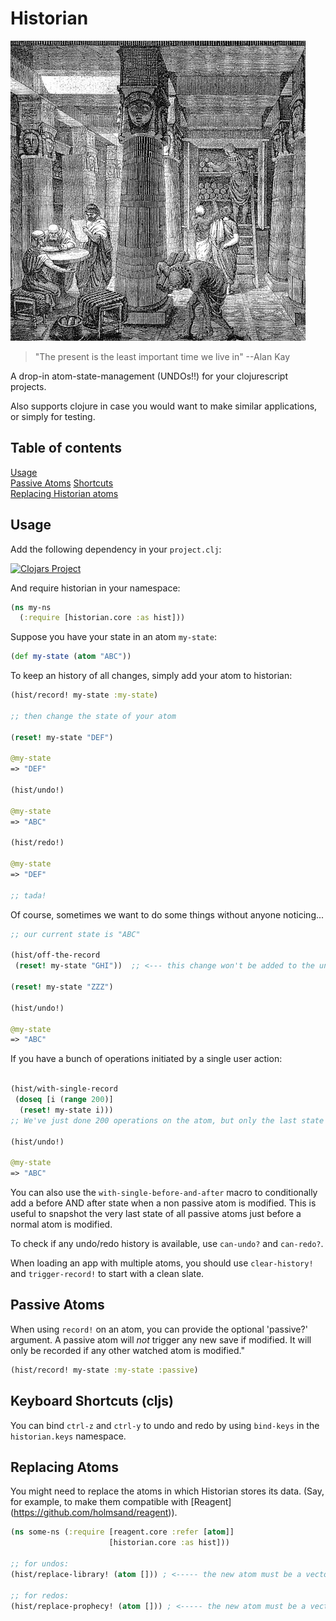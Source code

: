 Historian
=========

<img src="https://raw.githubusercontent.com/Frozenlock/historian/master/472px-Ancientlibraryalex.jpg"
 alt="Historian logo" title="Library of Alexandria"/>

> "The present is the least important time we live in" --Alan Kay

A drop-in atom-state-management (UNDOs!!) for your clojurescript projects.

Also supports clojure in case you would want to make similar applications, or simply for testing.


## Table of contents
[Usage](#usage)  
[Passive Atoms](#passive)
[Shortcuts](#shortcuts)  
[Replacing Historian atoms](#atoms)  

<a name="usage"/>

## Usage

Add the following dependency in your `project.clj`:

[![Clojars Project](http://clojars.org/historian/latest-version.svg)](http://clojars.org/historian)


And require historian in your namespace:
```clj
(ns my-ns
  (:require [historian.core :as hist]))
```

Suppose you have your state in an atom `my-state`:
```clj
(def my-state (atom "ABC"))
```

To keep an history of all changes, simply add your atom to historian:

```clj
(hist/record! my-state :my-state)

;; then change the state of your atom

(reset! my-state "DEF")

@my-state
=> "DEF"

(hist/undo!)

@my-state
=> "ABC"

(hist/redo!)

@my-state
=> "DEF"

;; tada!
```

Of course, sometimes we want to do some things without anyone noticing...
```clj
;; our current state is "ABC"

(hist/off-the-record
 (reset! my-state "GHI"))  ;; <--- this change won't be added to the undo history

(reset! my-state "ZZZ")

(hist/undo!)

@my-state
=> "ABC"
```

If you have a bunch of operations initiated by a single user action:

```clj

(hist/with-single-record
 (doseq [i (range 200)]
  (reset! my-state i)))
;; We've just done 200 operations on the atom, but only the last state is recorded.

(hist/undo!)

@my-state
=> "ABC"
```

You can also use the `with-single-before-and-after` macro to
conditionally add a before AND after state when a non passive atom is
modified. This is useful to snapshot the very last state of all
passive atoms just before a normal atom is modified.

To check if any undo/redo history is available, use `can-undo?` and `can-redo?`.

When loading an app with multiple atoms, you should use `clear-history!` and `trigger-record!` to start with a clean slate.

<a name="passive"/>

## Passive Atoms

When using `record!` on an atom, you can provide the optional
'passive?' argument. A passive atom will *not* trigger any new save if
modified. It will only be recorded if any other watched atom is
modified."

```clj
(hist/record! my-state :my-state :passive)
```


<a name="shortcuts"/>

## Keyboard Shortcuts (cljs)

You can bind `ctrl-z` and `ctrl-y` to undo and redo by using
`bind-keys` in the `historian.keys` namespace.


<a name="atoms"/>

## Replacing Atoms

You might need to replace the atoms in which Historian stores its data.
(Say, for example, to make them compatible with [Reagent] (https://github.com/holmsand/reagent)).


```clj
(ns some-ns (:require [reagent.core :refer [atom]]
                      [historian.core :as hist]))

;; for undos:
(hist/replace-library! (atom [])) ; <----- the new atom must be a vector.

;; for redos:
(hist/replace-prophecy! (atom [])) ; <----- the new atom must be a vector.
```

